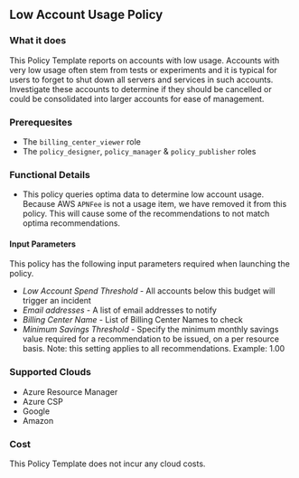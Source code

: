 ## Low Account Usage Policy

### What it does

This Policy Template reports on accounts with low usage. Accounts with very low usage often stem from tests or experiments and it is typical for users to forget to shut down all servers and services in such accounts. Investigate these accounts to determine if they should be cancelled or could be consolidated into larger accounts for ease of management.

### Prerequesites
- The `billing_center_viewer` role
- The `policy_designer`, `policy_manager` & `policy_publisher` roles

### Functional Details

- This policy queries optima data to determine low account usage. Because AWS `APNFee` is not a usage item, we have removed it from this policy. This will cause some of the recommendations to not match optima recommendations.

#### Input Parameters

This policy has the following input parameters required when launching the policy.

- *Low Account Spend Threshold* - All accounts below this budget will trigger an incident
- *Email addresses* - A list of email addresses to notify
- *Billing Center Name* - List of Billing Center Names to check
- *Minimum Savings Threshold* - Specify the minimum monthly savings value required for a recommendation to be issued, on a per resource basis. Note: this setting applies to all recommendations. Example: 1.00

### Supported Clouds

- Azure Resource Manager
- Azure CSP
- Google
- Amazon

### Cost

This Policy Template does not incur any cloud costs.
